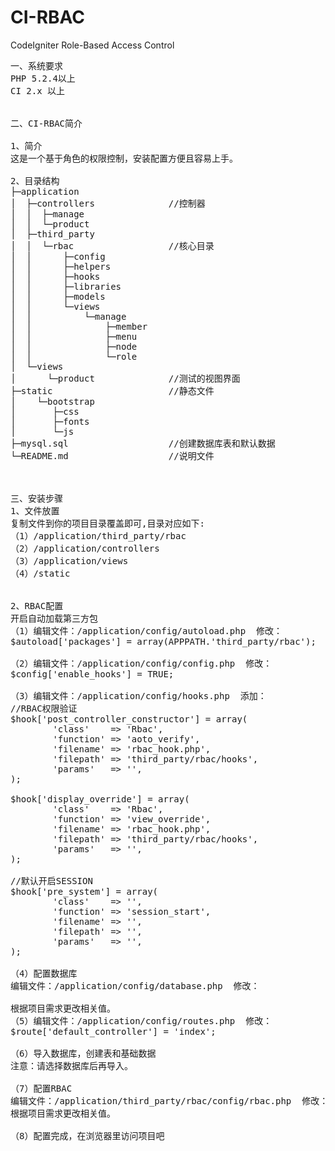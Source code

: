 # CI-RBAC
CodeIgniter Role-Based Access Control

<pre>
一、系统要求
PHP 5.2.4以上
CI 2.x 以上


二、CI-RBAC简介

1、简介
这是一个基于角色的权限控制，安装配置方便且容易上手。

2、目录结构
├─application
│  ├─controllers              //控制器
│  │  ├─manage
│  │  └─product
│  ├─third_party
│  │  └─rbac                  //核心目录
│  │      ├─config
│  │      ├─helpers
│  │      ├─hooks
│  │      ├─libraries
│  │      ├─models
│  │      └─views
│  │          └─manage
│  │              ├─member
│  │              ├─menu
│  │              ├─node
│  │              └─role
│  └─views
│      └─product              //测试的视图界面
├─static                      //静态文件
│    └─bootstrap
│       ├─css
│       ├─fonts
│       └─js
├─mysql.sql                   //创建数据库表和默认数据
└─README.md                   //说明文件



三、安装步骤
1、文件放置
复制文件到你的项目目录覆盖即可,目录对应如下:
（1）/application/third_party/rbac
（2）/application/controllers
（3）/application/views
（4）/static


2、RBAC配置
开启自动加载第三方包
（1）编辑文件：/application/config/autoload.php  修改：
$autoload['packages'] = array(APPPATH.'third_party/rbac');

（2）编辑文件：/application/config/config.php  修改：
$config['enable_hooks'] = TRUE;

（3）编辑文件：/application/config/hooks.php  添加：
//RBAC权限验证
$hook['post_controller_constructor'] = array(
		'class'    => 'Rbac',
		'function' => 'aoto_verify',
		'filename' => 'rbac_hook.php',
		'filepath' => 'third_party/rbac/hooks',
		'params'   => '',
);

$hook['display_override'] = array(
		'class'    => 'Rbac',
		'function' => 'view_override',
		'filename' => 'rbac_hook.php',
		'filepath' => 'third_party/rbac/hooks',
		'params'   => '',
);

//默认开启SESSION
$hook['pre_system'] = array(
		'class'    => '',
		'function' => 'session_start',
		'filename' => '',
		'filepath' => '',
		'params'   => '',
);

（4）配置数据库
编辑文件：/application/config/database.php  修改：

根据项目需求更改相关值。
（5）编辑文件：/application/config/routes.php  修改：
$route['default_controller'] = 'index';

（6）导入数据库，创建表和基础数据
注意：请选择数据库后再导入。

（7）配置RBAC
编辑文件：/application/third_party/rbac/config/rbac.php  修改：
根据项目需求更改相关值。

（8）配置完成，在浏览器里访问项目吧
</pre>

